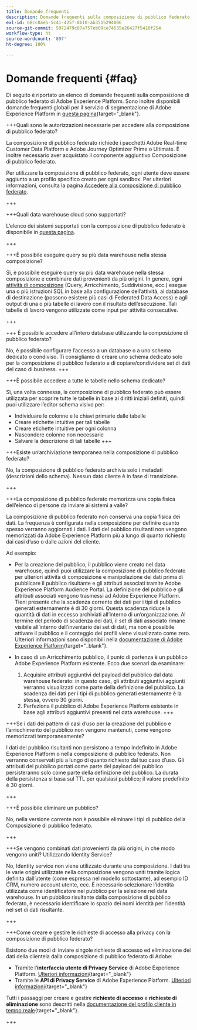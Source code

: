 ```yaml
---
title: Domande frequenti
description: Domande frequenti sulla composizione di pubblico federato di Adobe Experience Platform
exl-id: 68cc0ae5-5c41-425f-8b10-ab3515294006
source-git-commit: 5972479c87a757eb09ce74535e26427f5410f254
workflow-type: ht
source-wordcount: '897'
ht-degree: 100%

---
```


# Domande frequenti {#faq}

Di seguito è riportato un elenco di domande frequenti sulla composizione di pubblico federato di Adobe Experience Platform. Sono inoltre disponibili domande frequenti globali per il servizio di segmentazione di Adobe Experience Platform in [questa pagina](https://experienceleague.adobe.com/it/docs/experience-platform/segmentation/faq){target="_blank"}.


+++Quali sono le autorizzazioni necessarie per accedere alla composizione di pubblico federato?

La composizione di pubblico federato richiede i pacchetti Adobe Real-time Customer Data Platform e Adobe Journey Optimizer Prime o Ultimate. È inoltre necessario aver acquistato il componente aggiuntivo Composizione di pubblico federato.

Per utilizzare la composizione di pubblico federato, ogni utente deve essere aggiunto a un profilo specifico creato per ogni sandbox. Per ulteriori informazioni, consulta la pagina [Accedere alla composizione di pubblico federato](access-prerequisites.md).

+++

+++Quali data warehouse cloud sono supportati?

L’elenco dei sistemi supportati con la composizione di pubblico federato è disponibile in [questa pagina](../start/access-prerequisites.md#supported-systems).

+++


+++È possibile eseguire query su più data warehouse nella stessa composizione?

Sì, è possibile eseguire query su più data warehouse nella stessa composizione e combinare dati provenienti da più origini.  In genere, ogni [attività di composizione](../compositions/orchestrate-activities.md) (Query, Arricchimento, Suddivisione, ecc.) esegue una o più istruzioni SQL in base alla configurazione dell’attività, ai database di destinazione (possono esistere più casi di Federated Data Access) e agli output di una o più tabelle di lavoro con il risultato dell’esecuzione. Tali tabelle di lavoro vengono utilizzate come input per attività consecutive.

+++

+++ È possibile accedere all’intero database utilizzando la composizione di pubblico federato?

No, è possibile configurare l’accesso a un database o a uno schema dedicato o condiviso. Ti consigliamo di creare uno schema dedicato solo per la composizione di pubblico federato e di copiare/condividere set di dati del caso di business.
+++

+++È possibile accedere a tutte le tabelle nello schema dedicato?

Sì, una volta connessa, la composizione di pubblico federato può essere utilizzata per scoprire tutte le tabelle in base ai diritti iniziali definiti, quindi puoi utilizzare l’editor schema visivo per:

* Individuare le colonne e le chiavi primarie dalle tabelle
* Creare etichette intuitive per tali tabelle
* Creare etichette intuitive per ogni colonna
* Nascondere colonne non necessarie
* Salvare la descrizione di tali tabelle
+++

+++Esiste un’archiviazione temporanea nella composizione di pubblico federato?

No, la composizione di pubblico federato archivia solo i metadati (descrizioni dello schema). Nessun dato cliente è in fase di transizione. <!--The Audience export flow is done directly from Adobe Experience Platform Audience Portal (via [Destination](../connections/destinations.md)) to the customer database. The creation and update flow is done directly from your data warehouse database to Adobe Experience Platform Audience Portal.-->

+++

+++La composizione di pubblico federato memorizza una copia fisica dell’elenco di persone da inviare ai sistemi a valle?

La composizione di pubblico federato non conserva una copia fisica dei dati. La frequenza è configurata nella composizione per definire quanto spesso verranno aggiornati i dati. I dati del pubblico risultanti non vengono memorizzati da Adobe Experience Platform più a lungo di quanto richiesto dai casi d’uso o dalle azioni del cliente.

Ad esempio:

* Per la creazione del pubblico, il pubblico viene creato nel data warehouse, quindi puoi utilizzare la composizione di pubblico federato per ulteriori attività di composizione e manipolazione dei dati prima di pubblicare il pubblico risultante e gli attributi associati tramite Adobe Experience Platform Audience Portal. La definizione del pubblico e gli attributi associati vengono trasmessi ad Adobe Experience Platform.
Tieni presente che la scadenza corrente dei dati per i tipi di pubblico generati esternamente è di 30 giorni. Questa scadenza riduce la quantità di dati in eccesso archiviati all’interno di un’organizzazione. Al termine del periodo di scadenza dei dati, il set di dati associato rimane visibile all’interno dell’inventario dei set di dati, ma non è possibile attivare il pubblico e il conteggio dei profili viene visualizzato come zero. Ulteriori informazioni sono disponibili nella [documentazione di Adobe Experience Platform](https://experienceleague.adobe.com/it/docs/experience-platform/segmentation/faq#how-long-do-externally-generated-audiences-last-for){target="_blank"}.

* In caso di un Arricchimento pubblico, il punto di partenza è un pubblico Adobe Experience Platform esistente. Ecco due scenari da esaminare:
   1. Acquisire attributi aggiuntivi del payload del pubblico dal data warehouse federato: in questo caso, gli attributi aggiuntivi aggiunti verranno visualizzati come parte della definizione del pubblico. La scadenza dei dati per i tipi di pubblico generati esternamente è la stessa, ovvero 30 giorni.
   1. Perfeziona il pubblico di Adobe Experience Platform esistente in base agli attributi aggiuntivi presenti nel data warehouse. <!--For example, you have an audience of customers who have shown interest in a particular product on the website for the last two months. You now want to take this audience and further segment it using Federated Audience Composition to only include customers who have a high credit score. The credit score is deemed sensitive and individual credit score data points are not copied over from the data warehouse.-->
+++

+++Se i dati dei pattern di casi d’uso per la creazione del pubblico e l’arricchimento del pubblico non vengono mantenuti, come vengono memorizzati temporaneamente?

I dati del pubblico risultanti non persistono a tempo indefinito in Adobe Experience Platform o nella composizione di pubblico federato. Non verranno conservati più a lungo di quanto richiesto dal tuo caso d’uso. Gli attributi del pubblico portati come parte del payload del pubblico persisteranno solo come parte della definizione del pubblico. La durata della persistenza si basa sul TTL per qualsiasi pubblico; il valore predefinito è 30 giorni.

+++

+++È possibile eliminare un pubblico?

No, nella versione corrente non è possibile eliminare i tipi di pubblico della Composizione di pubblico federato.

+++

+++Se vengono combinati dati provenienti da più origini, in che modo vengono uniti? Utilizzando Identity Service?

No, Identity service non viene utilizzato durante una composizione. I dati tra le varie origini utilizzate nella composizione vengono uniti tramite logica definita dall’utente (come espressa nel modello sottostante), ad esempio ID CRM, numero account utente, ecc. È necessario selezionare l’identità utilizzata come identificatore nel pubblico per la selezione nel data warehouse. In un pubblico risultante dalla composizione di pubblico federato, è necessario identificare lo spazio dei nomi identità per l’identità nel set di dati risultante.

+++

+++Come creare e gestire le richieste di accesso alla privacy con la composizione di pubblico federato?

Esistono due modi di inviare singole richieste di accesso ed eliminazione dei dati della clientela dalla composizione di pubblico federato di Adobe:

* Tramite l’**interfaccia utente di Privacy Service** di Adobe Experience Platform. [Ulteriori informazioni](https://experienceleague.adobe.com/docs/experience-platform/privacy/ui/user-guide.html?lang=it){target="_blank"}
* Tramite le **API di Privacy Service** di Adobe Experience Platform. [Ulteriori informazioni](https://experienceleague.adobe.com/it/docs/experience-platform/privacy/api/overview){target="_blank"}

Tutti i passaggi per creare e gestire **richieste di accesso** e **richieste di eliminazione** sono descritti nella [documentazione del profilo cliente in tempo reale](https://experienceleague.adobe.com/it/docs/experience-platform/profile/privacy){target="_blank"}.

+++

<!--
+++How are customer consent preferences honored for externally generated audiences that are imported into Federated Audience Composition?

As customer data is captured from multiple channels, identity stitching and merge policies allow this data to be consolidated in a single Real-Time Customer Profile. Information on the customers' consent preferences are stored and evaluated at the profile level.

Downstream Real-Time CDP and Journey Optimizer destinations check each profile for consent preferences prior to activation. Each profile's consent information is compared against consent requirements for a particular destination. If the profile does not satisfy the requirements, that profile is not sent to a destination.

When an external audience is ingested into Federated Audience Composition, it is reconciliated with existing profiles using a primary ID such as email or ECID. As a result, the existing consent policies will remain in force throughout activation.

>[!NOTE]
>
>Since the payload variables are not stored in the profile but in the data lake, you should not include consent information in externally generated audiences. Instead, use other Adobe Experience Platform ingestion channels where profile data is imported.

+++
-->
